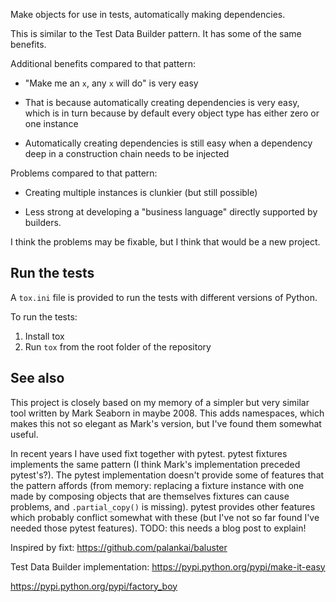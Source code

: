 Make objects for use in tests, automatically making dependencies.

This is similar to the Test Data Builder pattern. It has some of the same
benefits.

Additional benefits compared to that pattern:

* "Make me an `x`, any `x` will do" is very easy

* That is because automatically creating dependencies is very easy, which is in
  turn because by default every object type has either zero or one instance

* Automatically creating dependencies is still easy when a dependency deep in a
  construction chain needs to be injected

Problems compared to that pattern:

* Creating multiple instances is clunkier (but still possible)

* Less strong at developing a "business language" directly supported by
  builders.


I think the problems may be fixable, but I think that would be a new project.


## Run the tests

A `tox.ini` file is provided to run the tests with different versions of
Python.

To run the tests:

1. Install tox
2. Run `tox` from the root folder of the repository


## See also

This project is closely based on my memory of a simpler but very similar tool
written by Mark Seaborn in maybe 2008. This adds namespaces, which makes this
not so elegant as Mark's version, but I've found them somewhat useful.

In recent years I have used fixt together with pytest.  pytest fixtures
implements the same pattern (I think Mark's implementation preceded pytest's?).
The pytest implementation doesn't provide some of features that the pattern
affords (from memory: replacing a fixture instance with one made by composing
objects that are themselves fixtures can cause problems, and `.partial_copy()`
is missing).  pytest provides other features which probably conflict somewhat
with these (but I've not so far found I've needed those pytest features).  TODO:
this needs a blog post to explain!

Inspired by fixt: https://github.com/palankai/baluster

Test Data Builder implementation: https://pypi.python.org/pypi/make-it-easy

https://pypi.python.org/pypi/factory_boy

